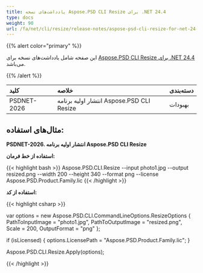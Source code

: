 ```yaml
---
title: یادداشت‌های نسخه Aspose.PSD CLI Resize برای .NET 24.4
type: docs
weight: 90
url: /fa/net/cli/resize/release-notes/aspose-psd-cli-resize-for-net-24-4-release-notes/
---
```


{{% alert color="primary" %}}

این صفحه شامل یادداشت‌های نسخه برای [Aspose.PSD CLI Resize برای .NET 24.4](https://www.nuget.org/packages/Aspose.PSD.CLI.Resize/) می‌باشد.

{{% /alert %}}

| **کلید**    | **خلاصه**                                              | **دسته‌بندی** |
|:------------|:--------------------------------------------------------|:--------------|
| PSDNET-2026 | انتشار اولیه برنامه Aspose.PSD CLI Resize             | بهبودات     |


## **مثال‌های استفاده:**

**PSDNET-2026. انتشار اولیه برنامه Aspose.PSD CLI Resize**

**استفاده از خط فرمان:**

{{< highlight bash >}}
Aspose.PSD.CLI.Resize --input photo1.jpg --output resized.png --width 200 --height 340 --format png --license Aspose.PSD.Product.Family.lic
{{< /highlight >}}

**استفاده از کد:**

{{< highlight csharp >}}

var options = new Aspose.PSD.CLI.CommandLineOptions.ResizeOptions
{
    PathToInputImage = "photo1.jpg",
    PathToOutputImage = "resized.png",
    Scale = 200,
    OutputFormat = "png"
};


if (isLicensed)
{
    options.LicensePath = "Aspose.PSD.Product.Family.lic";
}

Aspose.PSD.CLI.Resize.Apply(options);

{{< /highlight >}}
